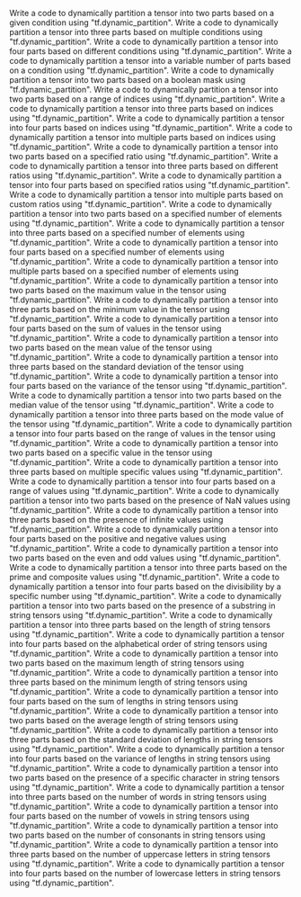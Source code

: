 Write a code to dynamically partition a tensor into two parts based on a given condition using "tf.dynamic_partition".
Write a code to dynamically partition a tensor into three parts based on multiple conditions using "tf.dynamic_partition".
Write a code to dynamically partition a tensor into four parts based on different conditions using "tf.dynamic_partition".
Write a code to dynamically partition a tensor into a variable number of parts based on a condition using "tf.dynamic_partition".
Write a code to dynamically partition a tensor into two parts based on a boolean mask using "tf.dynamic_partition".
Write a code to dynamically partition a tensor into two parts based on a range of indices using "tf.dynamic_partition".
Write a code to dynamically partition a tensor into three parts based on indices using "tf.dynamic_partition".
Write a code to dynamically partition a tensor into four parts based on indices using "tf.dynamic_partition".
Write a code to dynamically partition a tensor into multiple parts based on indices using "tf.dynamic_partition".
Write a code to dynamically partition a tensor into two parts based on a specified ratio using "tf.dynamic_partition".
Write a code to dynamically partition a tensor into three parts based on different ratios using "tf.dynamic_partition".
Write a code to dynamically partition a tensor into four parts based on specified ratios using "tf.dynamic_partition".
Write a code to dynamically partition a tensor into multiple parts based on custom ratios using "tf.dynamic_partition".
Write a code to dynamically partition a tensor into two parts based on a specified number of elements using "tf.dynamic_partition".
Write a code to dynamically partition a tensor into three parts based on a specified number of elements using "tf.dynamic_partition".
Write a code to dynamically partition a tensor into four parts based on a specified number of elements using "tf.dynamic_partition".
Write a code to dynamically partition a tensor into multiple parts based on a specified number of elements using "tf.dynamic_partition".
Write a code to dynamically partition a tensor into two parts based on the maximum value in the tensor using "tf.dynamic_partition".
Write a code to dynamically partition a tensor into three parts based on the minimum value in the tensor using "tf.dynamic_partition".
Write a code to dynamically partition a tensor into four parts based on the sum of values in the tensor using "tf.dynamic_partition".
Write a code to dynamically partition a tensor into two parts based on the mean value of the tensor using "tf.dynamic_partition".
Write a code to dynamically partition a tensor into three parts based on the standard deviation of the tensor using "tf.dynamic_partition".
Write a code to dynamically partition a tensor into four parts based on the variance of the tensor using "tf.dynamic_partition".
Write a code to dynamically partition a tensor into two parts based on the median value of the tensor using "tf.dynamic_partition".
Write a code to dynamically partition a tensor into three parts based on the mode value of the tensor using "tf.dynamic_partition".
Write a code to dynamically partition a tensor into four parts based on the range of values in the tensor using "tf.dynamic_partition".
Write a code to dynamically partition a tensor into two parts based on a specific value in the tensor using "tf.dynamic_partition".
Write a code to dynamically partition a tensor into three parts based on multiple specific values using "tf.dynamic_partition".
Write a code to dynamically partition a tensor into four parts based on a range of values using "tf.dynamic_partition".
Write a code to dynamically partition a tensor into two parts based on the presence of NaN values using "tf.dynamic_partition".
Write a code to dynamically partition a tensor into three parts based on the presence of infinite values using "tf.dynamic_partition".
Write a code to dynamically partition a tensor into four parts based on the positive and negative values using "tf.dynamic_partition".
Write a code to dynamically partition a tensor into two parts based on the even and odd values using "tf.dynamic_partition".
Write a code to dynamically partition a tensor into three parts based on the prime and composite values using "tf.dynamic_partition".
Write a code to dynamically partition a tensor into four parts based on the divisibility by a specific number using "tf.dynamic_partition".
Write a code to dynamically partition a tensor into two parts based on the presence of a substring in string tensors using "tf.dynamic_partition".
Write a code to dynamically partition a tensor into three parts based on the length of string tensors using "tf.dynamic_partition".
Write a code to dynamically partition a tensor into four parts based on the alphabetical order of string tensors using "tf.dynamic_partition".
Write a code to dynamically partition a tensor into two parts based on the maximum length of string tensors using "tf.dynamic_partition".
Write a code to dynamically partition a tensor into three parts based on the minimum length of string tensors using "tf.dynamic_partition".
Write a code to dynamically partition a tensor into four parts based on the sum of lengths in string tensors using "tf.dynamic_partition".
Write a code to dynamically partition a tensor into two parts based on the average length of string tensors using "tf.dynamic_partition".
Write a code to dynamically partition a tensor into three parts based on the standard deviation of lengths in string tensors using "tf.dynamic_partition".
Write a code to dynamically partition a tensor into four parts based on the variance of lengths in string tensors using "tf.dynamic_partition".
Write a code to dynamically partition a tensor into two parts based on the presence of a specific character in string tensors using "tf.dynamic_partition".
Write a code to dynamically partition a tensor into three parts based on the number of words in string tensors using "tf.dynamic_partition".
Write a code to dynamically partition a tensor into four parts based on the number of vowels in string tensors using "tf.dynamic_partition".
Write a code to dynamically partition a tensor into two parts based on the number of consonants in string tensors using "tf.dynamic_partition".
Write a code to dynamically partition a tensor into three parts based on the number of uppercase letters in string tensors using "tf.dynamic_partition".
Write a code to dynamically partition a tensor into four parts based on the number of lowercase letters in string tensors using "tf.dynamic_partition".